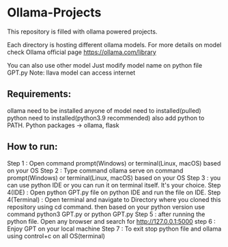 # Ollama-Projects
This repository is filled with ollama powered projects.

Each directory is hosting different ollama models. 
For more details on model check Ollama official page https://ollama.com/library


You can also use other model
Just modify model name on python file GPT.py 
Note: llava model can access internet

## Requirements:
ollama need to be installed
anyone of model need to installed(pulled)
python need to installed(python3.9 recommended) also add python to PATH.
Python packages -> ollama, flask


## How to run:
Step 1 : Open command prompt(Windows) or terminal(Linux, macOS) based on your OS
Step 2 : Type command ollama serve on command prompt(Windows) or terminal(Linux, macOS) based on your OS
Step 3 : you can use python IDE or you can run it on terminal itself. It's your choice.
Step 4(IDE) : Open python GPT.py file on python IDE and run the file on IDE.
Step 4(Terminal) : Open terminal and navigate to Directory where you cloned this repository using cd command.
                    then based on your python version use command python3 GPT.py or python GPT.py
Step 5 : after running the python file. Open any browser and search for http://127.0.0.1:5000
step 6 : Enjoy GPT on your local machine
Step 7 : To exit stop python file and ollama using control+c on all OS(terminal)  

